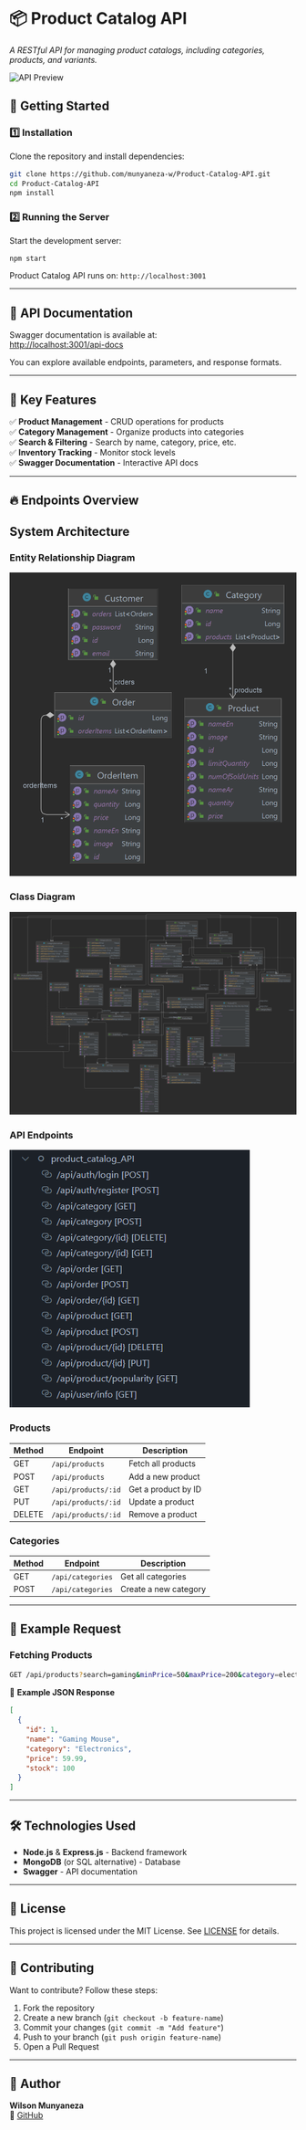 # 📦 Product Catalog API  
_A RESTful API for managing product catalogs, including categories, products, and variants._  

![API Preview](https://via.placeholder.com/1200x400?text=Product+Catalog+API)  

## 🚀 Getting Started  

### 1️⃣ Installation  
Clone the repository and install dependencies:  
```sh
git clone https://github.com/munyaneza-w/Product-Catalog-API.git
cd Product-Catalog-API
npm install
```

### 2️⃣ Running the Server  
Start the development server:  
```sh
npm start
```
Product Catalog API runs on: `http://localhost:3001`

---

## 📜 API Documentation  
Swagger documentation is available at:  
[http://localhost:3001/api-docs](http://localhost:3001/api-docs)  

You can explore available endpoints, parameters, and response formats.

---

## 📌 Key Features  

✅ **Product Management** - CRUD operations for products  
✅ **Category Management** - Organize products into categories  
✅ **Search & Filtering** - Search by name, category, price, etc.  
✅ **Inventory Tracking** - Monitor stock levels  
✅ **Swagger Documentation** - Interactive API docs  

---

## 🔥 Endpoints Overview  

## System Architecture

### Entity Relationship Diagram  
![Entity Diagram](images/entity%20diagram.png)

### Class Diagram  
![Class Diagram](images/product_catalog_api_class_diagram.png)

### API Endpoints  
![API Endpoints](images/endpoints.png)


### **Products**  
| Method | Endpoint          | Description                     |
|--------|------------------|---------------------------------|
| GET    | `/api/products`  | Fetch all products             |
| POST   | `/api/products`  | Add a new product              |
| GET    | `/api/products/:id` | Get a product by ID           |
| PUT    | `/api/products/:id` | Update a product              |
| DELETE | `/api/products/:id` | Remove a product              |

### **Categories**  
| Method | Endpoint           | Description                  |
|--------|-------------------|------------------------------|
| GET    | `/api/categories` | Get all categories           |
| POST   | `/api/categories` | Create a new category        |

---

## 📌 Example Request  

### Fetching Products
```sh
GET /api/products?search=gaming&minPrice=50&maxPrice=200&category=electronics
```
📌 **Example JSON Response**  
```json
[
  {
    "id": 1,
    "name": "Gaming Mouse",
    "category": "Electronics",
    "price": 59.99,
    "stock": 100
  }
]
```

---

## 🛠 Technologies Used  
- **Node.js** & **Express.js** - Backend framework  
- **MongoDB** (or SQL alternative) - Database  
- **Swagger** - API documentation  

---

## 📖 License  
This project is licensed under the MIT License. See [LICENSE](LICENSE) for details.

---

## 🤝 Contributing  
Want to contribute? Follow these steps:  
1. Fork the repository  
2. Create a new branch (`git checkout -b feature-name`)  
3. Commit your changes (`git commit -m "Add feature"`)  
4. Push to your branch (`git push origin feature-name`)  
5. Open a Pull Request  

---

## 👤 Author  
**Wilson Munyaneza**  
🔗 [GitHub](https://github.com/munyaneza-w)  
